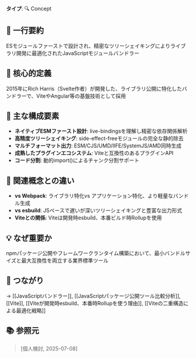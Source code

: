 **タイプ**: 🔍 Concept

## 📝 一行要約
ESモジュールファーストで設計され、精密なツリーシェイキングによりライブラリ開発に最適化されたJavaScriptモジュールバンドラー

## 🎯 核心的定義
2015年にRich Harris（Svelte作者）が開発した、ライブラリ公開に特化したバンドラーで、ViteやAngular等の基盤技術として採用

## 🌟 主な構成要素
- **ネイティブESMファースト設計**: live-bindingsを理解し精密な依存関係解析
- **高精度ツリーシェイキング**: side-effect-freeモジュールの完全な静的除去
- **マルチフォーマット出力**: ESM/CJS/UMD/IIFE/SystemJS/AMD同時生成
- **成熟したプラグインエコシステム**: Viteと互換性のあるプラグインAPI
- **コード分割**: 動的import()によるチャンク分割サポート

## 🔄 関連概念との違い
- **vs Webpack**: ライブラリ特化vs アプリケーション特化、より軽量なバンドル生成
- **vs esbuild**: JSベースで遅いが深いツリーシェイキングと豊富な出力形式
- **Viteとの関係**: Viteは開発時esbuild、本番ビルド時Rollupを使用

## 💡 なぜ重要か
npmパッケージ公開やフレームワークランタイム構築において、最小バンドルサイズと最大互換性を両立する業界標準ツール

## 🔗 つながり
→ [[JavaScriptバンドラー]], [[JavaScriptパッケージ公開ツール比較分析]], [[Vite]], [[Viteが開発時esbuild、本番時Rollupを使う理由]], [[Viteの二重構造による最適化戦略]]

## 📚 参照元
> [個人検討, 2025-07-08]